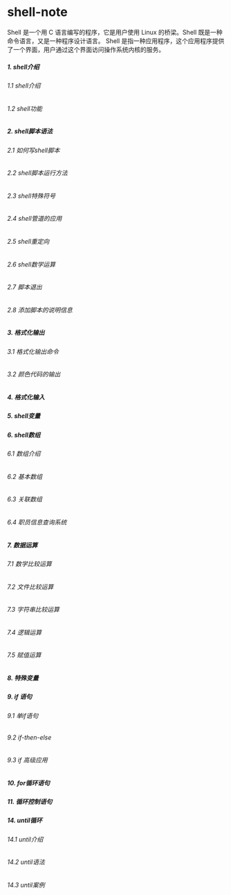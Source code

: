# shell-note
Shell 是一个用 C 语言编写的程序，它是用户使用 Linux 的桥梁。Shell 既是一种命令语言，又是一种程序设计语言。  Shell 是指一种应用程序，这个应用程序提供了一个界面，用户通过这个界面访问操作系统内核的服务。

##### 1. shell介绍
###### 1.1 shell介绍

###### 1.2 shell功能

##### 2. shell脚本语法

###### 2.1 如何写shell脚本

###### 2.2 shell脚本运行方法

###### 2.3 shell特殊符号

###### 2.4 shell管道的应用

###### 2.5 shell重定向

###### 2.6 shell数学运算

###### 2.7 脚本退出

###### 2.8 添加脚本的说明信息

##### 3. 格式化输出

###### 3.1 格式化输出命令

###### 3.2 颜色代码的输出

##### 4. 格式化输入

##### 5. shell变量

##### 6. shell数组

###### 6.1 数组介绍

###### 6.2 基本数组

###### 6.3 关联数组

###### 6.4 职员信息查询系统

##### 7. 数据运算

###### 7.1 数学比较运算

###### 7.2  文件比较运算

###### 7.3 字符串比较运算

###### 7.4 逻辑运算

###### 7.5 赋值运算

##### 8. 特殊变量

##### 9. if 语句

###### 9.1 单if语句

###### 9.2 if-then-else

###### 9.3 if 高级应用

##### 10. for循环语句

##### 11. 循环控制语句

##### 14. until循环

###### 14.1 until介绍

###### 14.2 until语法

###### 14.3 until案例